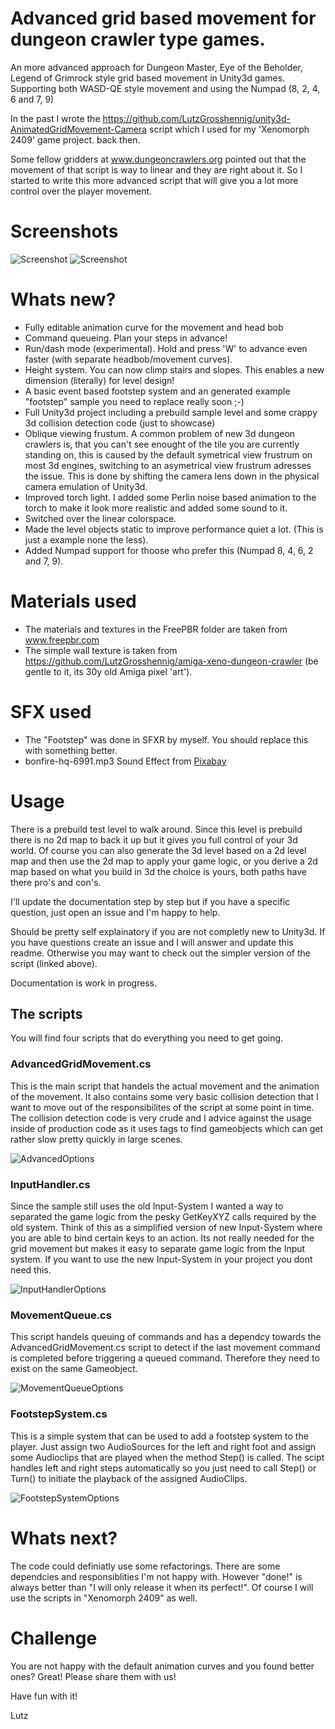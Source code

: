 # Advanced grid based movement for dungeon crawler type games.

An more advanced approach for Dungeon Master, Eye of the Beholder, Legend of Grimrock style grid based movement in Unity3d games. Supporting both WASD-QE style movement and using the Numpad (8, 2, 4, 6 and 7, 9)

In the past I wrote the https://github.com/LutzGrosshennig/unity3d-AnimatedGridMovement-Camera script which I used for my 'Xenomorph 2409' game project. back then.

Some fellow gridders at www.dungeoncrawlers.org pointed out that the movement of that script is way to linear and they are right about it.
So I started to write this more advanced script that will give you a lot more control over the player movement.

# Screenshots

![Screenshot](https://github.com/LutzGrosshennig/unity3d-advanced-grid-movement/blob/main/Screenshots/Screenshot_1.jpg)
![Screenshot](https://github.com/LutzGrosshennig/unity3d-advanced-grid-movement/blob/main/Screenshots/Screenshot_2.jpg)

# Whats new?
 * Fully editable animation curve for the movement and head bob
 * Command queueing. Plan your steps in advance!
 * Run/dash mode (experimental). Hold and press 'W' to advance even faster (with separate headbob/movement curves).
 * Height system. You can now climp stairs and slopes. This enables a new dimension (literally) for level design!
 * A basic event based footstep system and an generated example "footstep" sample you need to replace really soon ;-)
 * Full Unity3d project including a prebuild sample level and some crappy 3d collision detection code (just to showcase)
 * Oblique viewing frustum. A common problem of new 3d dungeon crawlers is, that you can't see enought of the tile you are currently standing on, this is caused by the default symetrical view frustrum on most 3d engines, switching to an asymetrical view frustrum adresses the issue. This is done by shifting the camera lens down in the physical camera emulation of Unity3d.
 * Improved torch light. I added some Perlin noise based animation to the torch to make it look more realistic and added some sound to it.
 * Switched over the linear colorspace.
 * Made the level objects static to improve performance quiet a lot. (This is just a example none the less).
 * Added Numpad support for thoose who prefer this (Numpad 8, 4, 6, 2 and 7, 9).

# Materials used

 * The materials and textures in the FreePBR folder are taken from www.freepbr.com
 * The simple wall texture is taken from https://github.com/LutzGrosshennig/amiga-xeno-dungeon-crawler (be gentle to it, its 30y old Amiga pixel 'art').

# SFX used

* The "Footstep" was done in SFXR by myself. You should replace this with something better.
* bonfire-hq-6991.mp3 Sound Effect from <a href="https://pixabay.com/?utm_source=link-attribution&amp;utm_medium=referral&amp;utm_campaign=music&amp;utm_content=6991">Pixabay</a>

# Usage

There is a prebuild test level to walk around. Since this level is prebuild there is no 2d map to back it up but it gives you full control of your 3d world. Of course you can also generate the 3d level based on a 2d level map and then use the 2d map to apply your game logic, or you derive a 2d map based on what you build in 3d the choice is yours, both paths have there pro's and con's.

I'll update the documentation step by step but if you have a specific question, just open an issue and I'm happy to help.

Should be pretty self explainatory if you are not completly new to Unity3d. If you have questions create an issue and I will answer and update this readme. Otherwise you may want to check out the simpler version of the script (linked above).

Documentation is work in progress.

## The scripts

You will find four scripts that do everything you need to get going.

### AdvancedGridMovement.cs

This is the main script that handels the actual movement and the animation of the movement. It also contains some very basic collision detection that I want to move out of the responsibilites of the script at some point in time. The collision detection code is very crude and I advice against the usage inside of production code as it uses tags to find gameobjects which can get rather slow pretty quickly in large scenes.

![AdvancedOptions](https://github.com/LutzGrosshennig/unity3d-advanced-grid-movement/blob/main/Screenshots/AdvancedGridMovement.png)

### InputHandler.cs

Since the sample still uses the old Input-System I wanted a way to separated the game logic from the pesky GetKeyXYZ calls required by the old system. Think of this as a simplified version of new Input-System where you are able to bind certain keys to an action. Its not really needed for the grid movement but makes it easy to separate game logic from the Input system. If you want to use the new Input-System in your project you dont need this.

![InputHandlerOptions](https://github.com/LutzGrosshennig/unity3d-advanced-grid-movement/blob/main/Screenshots/InputHandler.png)

### MovementQueue.cs

This script handels queuing of commands and has a dependcy towards the AdvancedGridMovement.cs script to detect if the last movement command is completed before triggering a queued command. Therefore they need to exist on the same Gameobject.

![MovementQueueOptions](https://github.com/LutzGrosshennig/unity3d-advanced-grid-movement/blob/main/Screenshots/MovementQueue.png)

### FootstepSystem.cs

This is a simple system that can be used to add a footstep system to the player. Just assign two AudioSources for the left and right foot and assign some Audioclips that are played when the method Step() is called. The scipt handles left and right steps automatically so you just need to call Step() or Turn() to initiate the playback of the assigned AudioClips.

![FootstepSystemOptions](https://github.com/LutzGrosshennig/unity3d-advanced-grid-movement/blob/main/Screenshots/FootstepSystem.png)

# Whats next?

The code could definiatly use some refactorings. There are some dependcies and responsiblities I'm not happy with. However "done!" is always better than "I will only release it when its perfect!". Of course I will use the scripts in "Xenomorph 2409" as well.

# Challenge

You are not happy with the default animation curves and you found better ones? Great! Please share them with us!

Have fun with it!

Lutz

